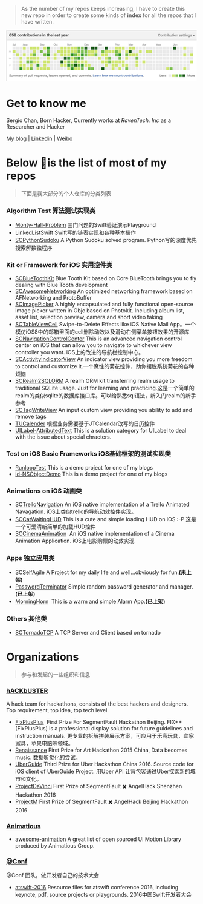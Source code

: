 
> As the number of my repos keeps increasing, I have to create this new repo in order to create some kinds of **index** for all the repos that I have written.

![](2016-gayhub.png)

# Get to know me

Sergio Chan, Born Hacker, Currently works at *RavenTech. Inc* as a Researcher and Hacker

[My blog](http://sergiochan.xyz)  |  [Linkedin](https://cn.linkedin.com/pub/sergio-chan/42/14b/a6) | [Weibo](http://weibo.com/3089081773/profile?topnav=1&wvr=6) 

# Below is the list of most of my repos 

> 下面是我大部分的个人仓库的分类列表

### Algorithm Test 算法测试实现类

- [Monty-Hall-Problem](https://github.com/SergioChan/Monty-Hall-Problem-Swift) 三门问题的Swift验证演示Playground
- [LinkedListSwift](https://github.com/SergioChan/LinkedListSwift) Swift写的链表实现和各种基本操作
- [SCPythonSudoku]( https://github.com/SergioChan/SCPythonSudoku ) A Python Sudoku solved program. Python写的深度优先搜索解数独程序

### Kit or Framework for iOS 实用控件类

- [SCBlueToothKit](https://github.com/SergioChan/SCBlueToothKit) Blue Tooth Kit based on Core BlueTooth brings you to fly dealing with Blue Tooth development
- [SCAwesomeNetworking](https://github.com/SergioChan/SCAwesomeNetworking) An optimized networking framework based on AFNetworking and ProtoBuffer
- [SCImagePicker](https://github.com/SergioChan/ImagePicker) A highly encapsulated and fully functional open-source image picker written in Objc based on Photokit. Including album list, asset list, selection preview, camera and short video taking
- [SCTableViewCell](https://github.com/SergioChan/SCTableViewCell) Swipe-to-Delete Effects like iOS Native Mail App。一个模仿iOS8中的邮箱里面的cell删除动效以及滑动右侧菜单按钮效果的开源库
- [SCNavigationControlCenter](https://github.com/SergioChan/SCNavigationControlCenter) This is an advanced navigation control center on iOS that can allow you to navigate to whichever view controller you want. iOS上的改进的导航栏控制中心。
- [SCActivityIndicatorView](https://github.com/SergioChan/SCActivityIndicatorView) An indicator view providing you more freedom to control and customize it.一个魔性的菊花控件，助你摆脱系统菊花的各种烦恼
- [SCRealm2SQLORM](https://github.com/SergioChan/SCRealm2SQLORM) A realm ORM kit transferring realm usage to traditional SQLite usage. Just for learning and practicing.这是一个简单的realm的类似sqlite的数据库接口库。可以给熟悉sql语法，新入门realm的新手参考
- [SCTagWriteView](https://github.com/SergioChan/SCTagWriteView) An input custom view providing you ability to add and remove tags
- [TUCalender](https://github.com/SergioChan/TUCalender) 根据业务需要基于JTCalendar改写的日历控件
- [UILabel-AttributedText](https://github.com/SergioChan/UILabel-AttributedText) This is a solution category for UILabel to deal with the issue about special chracters.

### Test on iOS Basic Frameworks iOS基础框架的测试实现类

- [RunloopTest](https://github.com/SergioChan/RunloopTest)  This is a demo project for one of my blogs
- [id-NSObjectDemo](https://github.com/SergioChan/id-NSObjectDemo) This is a demo project for one of my blogs

### Animations on iOS 动画类

- [SCTrelloNavigation](https://github.com/SergioChan/SCTrelloNavigation) An iOS native implementation of a Trello Animated Navagation. iOS上类似trello的导航动效控件实现。
- [SCCatWaitingHUD](https://github.com/SergioChan/SCCatWaitingHUD) This is a cute and simple loading HUD on iOS :-P 这是一个可爱清新简单的加载HUD控件
- [SCCinemaAnimation](https://github.com/SergioChan/SCCinemaAnimation)  An iOS native implementation of a Cinema Animation Application. iOS上电影购票的动效实现

### Apps 独立应用类

- [SCSelfAgile](https://github.com/SergioChan/SCSelfAgile) A Project for my daily life and well...obviously for fun.**(未上架)**
- [PasswordTerminator](https://github.com/SergioChan/PasswordTerminator) Simple random password generator and manager. **(已上架)**
- [MorningHorn](https://github.com/SergioChan/MorningHorn)  This is a warm and simple Alarm App.**(已上架)**

### Others 其他类

- [SCTornadoTCP](https://github.com/SergioChan/SCTornadoTCP) A TCP Server and Client based on tornado



# Organizations 

> 参与和发起的一些组织和信息

### [hACKbUSTER](https://github.com/hACKbUSTER)

A hack team for hackathons, consists of the best hackers and designers. Top requirement, top idea, top tech level.

- [FixPlusPlus](https://github.com/hACKbUSTER/FixPlusPlus)  First Prize For SegmentFault Hackathon Beijing. FIX++ (FixPlusPlus) is a professional display solution for future guidelines and instruction manuals. 更专业的拆解拼装展示方案，可应用于乐高玩具，宜家家具，苹果电脑等领域。
- [Renaissance](https://github.com/hACKbUSTER/Renaissance) First Prize for Art Hackathon 2015 China, Data becomes music. 数据听觉化的尝试。
- [UberGuide](https://github.com/hACKbUSTER/UberGuide-iOS) Third Prize for Uber Hackathon China 2016. Source code for iOS client of UberGuide Project. 用Uber API 让背包客通过Uber探索新的城市和文化。
- [ProjectDaVinci](https://github.com/hACKbUSTER/ProjectDaVinci) First Prize of SegmentFault ✖️ AngelHack Shenzhen Hackathon 2016
- [ProjectM](https://github.com/hACKbUSTER/ProjectM-SafariExtension) First Prize of SegmentFault ✖️ AngelHack Beijing Hackathon 2016

### [Animatious](https://github.com/Animatious)

- [awesome-animation](https://github.com/Animatious/awesome-animation) A great list of open sourced UI Motion Library produced by Animatious Group.

### [@Conf](https://github.com/atConf)

@Conf 团队，做开发者自己的技术大会

- [atswift-2016](https://github.com/atConf/atswift-2016-resources) Resource files for atswift conference 2016, including keynote, pdf, source projects or playgrounds. 2016中国Swift开发者大会

